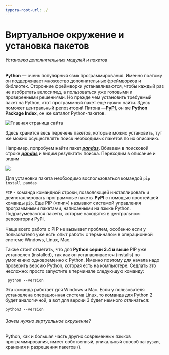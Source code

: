 ```yaml
---
typora-root-url: ./
---
```


# Виртуальное окружение и установка пакетов

###### Установка дополнительных модулей и пакетов

**Python** — очень популярный язык программирования. Именно поэтому он поддерживает множество дополнительных фреймворков и  библиотек. Сторонние фреймворки устанавливаются, чтобы каждый раз не  изобретать велосипед, а пользоваться уже готовыми и проверенными  решениями. Но прежде чем установить требуемый пакет на Python, этот  программный пакет еще нужно найти. Здесь поможет центральный репозиторий Питона —[**PyPI**](https://pypi.org/), он же **Python Package Index**, он же каталог Python-пакетов.

![Главная страница сайта](/image/2021-09-06_09-24-53.png)



Здесь хранится весь перечень пакетов, которые можно установить, тут же можно осуществлять поиск необходимых пакетов по их описанию.

Например, попробуем найти пакет ***<u>pandas</u>***. Вбиваем в поисковой строке ***<u>pandas**</u>* и видим результаты поиска. Переходим в описание и видим

![](/image/2021-09-06_09-45-38.png)

Для установки пакета необходимо воспользоваться командой `pip install pandas`

`PIP` - команда командной строки, позволяющей инсталлировать и деинсталлировать программные пакеты **PyPI** с помощью простейшей команды `pip`. Еще PIP («пип») называют системой управления программными пакетами,  написанными на языке Python. Подразумеваются пакеты, которые находятся в центральном репозитории PyPI.

Чаще всего работа с PIP не вызывает проблем, особенно если у  пользователя уже есть опыт работы с терминалом в операционной системе  Windows, Linux, Mac.

Также стоит отметить, что для **Python серии 3.4 и выше** PIP уже установлен (installed), так как он устанавливается (installs)  по умолчанию одновременно с Python. Именно поэтому для начала надо  проверить версию Python, которая есть на компьютере. Седлать это  несложно: просто запустите в терминале следующую команду:

```
 python --version
```

Эта команда работает для Windows и Mac. Если у пользователя  установлена операционная система Linux, то команда для Python 2 будет  аналогичной, а вот для версии 3 будет немного отличаться:

```
python3 --version
```



###### Зачем нужно виртуальное окружение?

Python, как и большая часть других современных языков программирования,  имеет собственный, уникальный способ загрузки, хранения и разрешения  пакетов (). 

